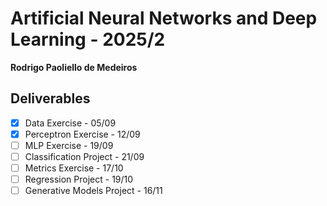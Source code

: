 # Artificial Neural Networks and Deep Learning - 2025/2

**Rodrigo Paoliello de Medeiros**

## Deliverables

- [x] Data Exercise - 05/09
- [x] Perceptron Exercise - 12/09
- [ ] MLP Exercise - 19/09
- [ ] Classification Project - 21/09
- [ ] Metrics Exercise - 17/10
- [ ] Regression Project - 19/10
- [ ] Generative Models Project - 16/11
